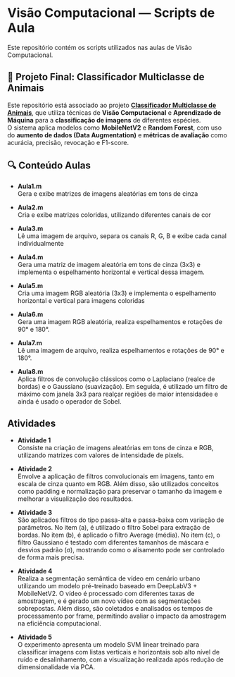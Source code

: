 # Visão Computacional — Scripts de Aula

Este repositório contém os scripts utilizados nas aulas de Visão Computacional.

## 🔗 Projeto Final: Classificador Multiclasse de Animais

Este repositório está associado ao projeto [**Classificador Multiclasse de Animais**](https://github.com/annalaurams/Classificador_multiclasse_animais), que utiliza técnicas de **Visão Computacional** e **Aprendizado de Máquina** para a **classificação de imagens** de diferentes espécies.  
O sistema aplica modelos como **MobileNetV2** e **Random Forest**, com uso do **aumento de dados (Data Augmentation)** e **métricas de avaliação** como acurácia, precisão, revocação e F1-score.  

## 🔍 Conteúdo Aulas

- **Aula1.m**  
  Gera e exibe matrizes de imagens aleatórias em tons de cinza 

- **Aula2.m**  
  Cria e exibe matrizes coloridas, utilizando diferentes canais de cor 

- **Aula3.m**  
  Lê uma imagem de arquivo, separa os canais R, G, B e exibe cada canal individualmente

- **Aula4.m**  
  Gera uma matriz de imagem aleatória em tons de cinza (3x3) e implementa o espelhamento horizontal e vertical dessa imagem.

- **Aula5.m**  
  Cria uma imagem RGB aleatória (3x3) e implementa o espelhamento horizontal e vertical para imagens coloridas

- **Aula6.m**  
  Gera uma imagem RGB aleatória, realiza espelhamentos e rotações de 90° e 180°.

- **Aula7.m**  
  Lê uma imagem de arquivo, realiza espelhamentos e rotações de 90° e 180°.
  
- **Aula8.m**  
  Aplica filtros de convolução clássicos como o Laplaciano (realce de bordas) e o Gaussiano (suavização). Em seguida, é utilizado um filtro de máximo com janela 3x3 para realçar regiões de maior intensidadee e ainda é usado o operador de Sobel.


## Atividades

- **Atividade 1**  
  Consiste na criação de imagens aleatórias em tons de cinza e RGB, utilizando matrizes com valores de intensidade de pixels. 

- **Atividade 2**  
  Envolve a aplicação de filtros convolucionais em imagens, tanto em escala de cinza quanto em RGB. Além disso, são utilizados conceitos como padding e normalização para preservar o tamanho da imagem e melhorar a visualização dos resultados.

- **Atividade 3**  
  São aplicados filtros do tipo passa-alta e passa-baixa com variação de parâmetros. No item (a), é utilizado o filtro Sobel para extração de bordas. No item (b), é aplicado o filtro Average (média). No item (c), o filtro Gaussiano é testado com diferentes tamanhos de máscara e desvios padrão (σ), mostrando como o alisamento pode ser controlado de forma mais precisa.

- **Atividade 4**  
Realiza a segmentação semântica de vídeo em cenário urbano utilizando um modelo pré-treinado baseado em DeepLabV3 + MobileNetV2. O vídeo é processado com diferentes taxas de amostragem, e é gerado um novo vídeo com as segmentações sobrepostas. Além disso, são coletados e analisados os tempos de processamento por frame, permitindo avaliar o impacto da amostragem na eficiência computacional.
  
- **Atividade 5**  
O experimento apresenta um modelo SVM linear treinado para classificar imagens com listas verticais e horizontais sob alto nível de ruído e desalinhamento, com a visualização realizada após redução de dimensionalidade via PCA.
